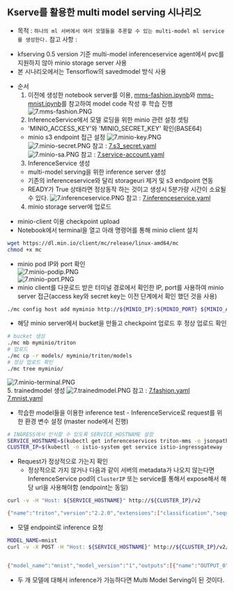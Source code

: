 ## Kserve를 활용한 multi model serving 시나리오

  * 목적 : `하나의 ml 서버에서 여러 모델들을 추론할 수 있는 multi-model ml service를 생성한다.`
  참고 사항 : 
   - kfserving 0.5 version 기준 multi-model inferenceservice agent에서 pvc를 지원하지 않아 minio storage server 사용
   - 본 시나리오에서는 Tensorflow의 savedmodel 방식 사용
  * 순서 
    1. 이전에 생성한 notebook server를 이용, [mms-fashion.ipynb](mms-fashion.ipynb)와 [mms-mnist.ipynb](mms-mnist.ipynb)를 참고하여 model code 작성 후 학습 진행
  ![7.mms-fashion.PNG](./img/7.mms-fashion.PNG)
    2. InferenceService에서 모델 로딩을 위한 minio 관련 설정 셋팅
      - 'MINIO_ACCESS_KEY'와 'MINIO_SECRET_KEY' 확인(BASE64)
      - minio s3 endpoint 접근 설정
  ![7.minio-key.PNG](./img/7.minio-key.PNG)     
  ![7.minio-secret.PNG](./img/7.minio-secret.PNG) 
  참고 : [7.s3_secret.yaml](./7.s3_secret.yaml)    
  ![7.minio-sa.PNG](./img/7.minio-sa.PNG) 
  참고 : [7.service-account.yaml](./7.service-account.yaml)    
    3. InferenceService 생성
      - multi-model serving을 위한 inference server 생성
      - 기존의 inferenceservice와 달리 storageuri 제거 및 s3 endpoint 연동
      - READY가 True 상태라면 정상동작 하는 것이고 생성시 5분가량 시간이 소요될 수 있다. 
  ![7.inferenceservice.PNG](./img/7.inferenceservice.PNG) 
  참고 : [7.inferenceservice.yaml](./7.inferenceservice.yaml)        
    4. minio storage server에 업로드
   - minio-client 이용 checkpoint upload
   - Notebook에서 terminal을 열고 아래 명령어를 통해 minio client 설치      
```bash
wget https://dl.min.io/client/mc/release/linux-amd64/mc
chmod +x mc
```
   - minio pod IP와 port 확인       
  ![7.minio-podip.PNG](./img/7.minio-podip.PNG)     
  ![7.minio-port.PNG](./img/7.minio-port.PNG)     
   - minio client를 다운로드 받은 터미널 경로에서 확인한 IP, port를 사용하여 minio server 접근(access key와 secret key는 이전 단계에서 확인 했던 것을 사용)        
```bash
./mc config host add myminio http://${MINIO_IP}:${MINIO_PORT} ${MINIO_ACCESS_KEY} ${MINIO_SECRET_KRY}
```
   - 해당 minio server에서 bucket을 만들고 checkpoint 업로드 후 정상 업로드 확인

```bash
# bucket 생성
./mc mb myminio/triton
# 업로드
./mc cp -r models/ myminio/triton/models
# 정상 업로드 확인
./mc tree myminio/
```
  ![7.minio-terminal.PNG](./img/7.minio-terminal.PNG)    
   5. trainedmodel 생성
  ![7.trainedmodel.PNG](./img/7.trainedmodel.PNG)
  참고 : [7.fashion.yaml](7.fashion.yaml) 
          [7.mnist.yaml](7.mnist.yaml) 
   - 학습한 model들을 이용한 inference test 
    - InferenceService로 request를 위한 환경 변수 설정 (master node에서 진행)

```bash
# INGRESS에서 인식할 수 있도록 SERVICE_HOSTNAME 설정
SERVICE_HOSTNAME=$(kubectl get inferenceservices triton-mms -o jsonpath='{.status.url}' -n mms | cut -d "/" -f 3)
CLUSTER_IP=$(kubectl -n istio-system get service istio-ingressgateway -o jsonpath='{.status.loadBalancer.ingress[0].ip}')
```

   - Request가 정상적으로 가는지 확인
     - 정상적으로 가지 않거나 다음과 같이 서버의 metadata가 나오지 않는다면 InferenceService pod의 `ClusterIP` 또는  service를 통해서 expose해서 해당 url을 사용해야함 (endpoint는 동일)

```bash
curl -v -H "Host: ${SERVICE_HOSTNAME}" http://${CLUSTER_IP}/v2

{"name":"triton","version":"2.2.0","extensions":["classification","sequence","model_repository","schedule_policy","model_configuration","system_shared_memory","cuda_shared_memory","binary_tensor_data","statistics"]}
```


   - 모델 endpoint로 inference 요청

```bash
MODEL_NAME=mnist
curl -v -X POST -H "Host: ${SERVICE_HOSTNAME}" http://${CLUSTER_IP}/v2/models/$MODEL_NAME/infer -d @./${MODEL_NAME}.json


{"model_name":"mnist","model_version":"1","outputs":[{"name":"OUTPUT_0","datatype":"FP32","shape":[1,10],"data":[5.710052656399123e-13,1.599723731260383e-8,3.309397755835164e-10,1.5357866800513876e-7,3.9533000517621988e-7,2.6684685017208667e-10,8.332194661878414e-14,0.9999977350234985,1.66733338247127e-9,0.0000017882068732433254]}]}
```

   - 두 개 모델에 대해서 inference가 가능하다면 Multi Model Serving이 된 것이다.